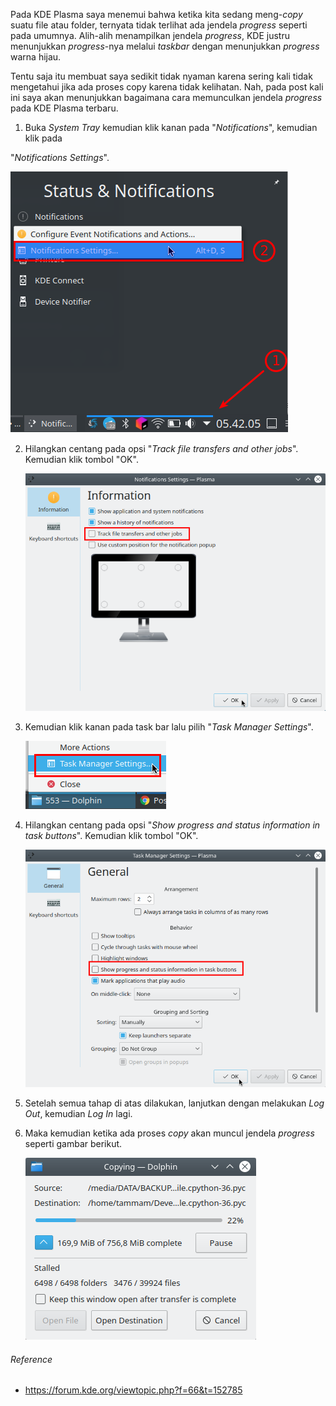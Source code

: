 Pada KDE Plasma saya menemui bahwa ketika kita sedang meng-*copy* suatu file atau folder, ternyata tidak terlihat ada jendela *progress* seperti pada umumnya. Alih-alih menampilkan jendela *progress*, KDE justru menunjukkan *progress*-nya melalui *taskbar* dengan menunjukkan *progress* warna hijau.

Tentu saja itu membuat saya sedikit tidak nyaman karena sering kali tidak mengetahui jika ada proses copy karena tidak kelihatan. Nah, pada post kali ini saya akan menunjukkan bagaimana cara memunculkan jendela *progress* pada KDE Plasma terbaru.

1. Buka *System Tray* kemudian klik kanan pada "*Notifications*", kemudian klik pada 

"*Notifications Settings*".

![](https://raw.githubusercontent.com/tutorlokal/blog/master/how-to/553/media/1-open-notifications-settings.png)

2. Hilangkan centang pada opsi "*Track file transfers and other jobs*". Kemudian klik tombol "OK".

   ![](https://raw.githubusercontent.com/tutorlokal/blog/master/how-to/553/media/2-uncheck-option-track-file-transfer.png)

3. Kemudian klik kanan pada task bar lalu pilih "*Task Manager Settings*".

   ![](https://raw.githubusercontent.com/tutorlokal/blog/master/how-to/553/media/3-open-taskbar-settings.png)

4. Hilangkan centang pada opsi "*Show progress and status information in task buttons*". Kemudian klik tombol "OK".

   ![](https://raw.githubusercontent.com/tutorlokal/blog/master/how-to/553/media/4-uncheck-show-progress.png)

5. Setelah semua tahap di atas dilakukan, lanjutkan dengan melakukan *Log Out*, kemudian *Log In* lagi.

6. Maka kemudian ketika ada proses *copy* akan muncul jendela *progress* seperti gambar berikut.

   ![](https://raw.githubusercontent.com/tutorlokal/blog/master/how-to/553/media/5-kde-copying.png)

###### Reference

- https://forum.kde.org/viewtopic.php?f=66&t=152785